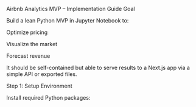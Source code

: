 Airbnb Analytics MVP – Implementation Guide
Goal

Build a lean Python MVP in Jupyter Notebook to:

Optimize pricing

Visualize the market

Forecast revenue

It should be self-contained but able to serve results to a Next.js app via a simple API or exported files.

Step 1: Setup Environment

Install required Python packages: